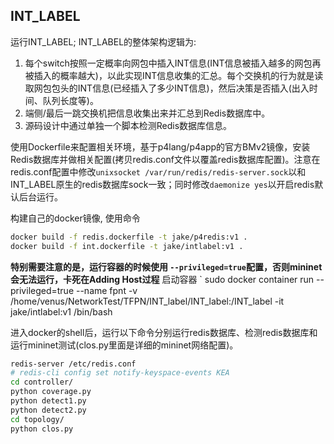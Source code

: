 ## INT_LABEL

运行INT_LABEL; INT_LABEL的整体架构逻辑为:

1. 每个switch按照一定概率向网包中插入INT信息(INT信息被插入越多的网包再被插入的概率越大)，以此实现INT信息收集的汇总。每个交换机的行为就是读取网包包头的INT信息(已经插入了多少INT信息)，然后决策是否插入(出入时间、队列长度等)。
2. 端侧/最后一跳交换机把信息收集出来并汇总到Redis数据库中。
3. 源码设计中通过单独一个脚本检测Redis数据库信息。

使用Dockerfile来配置相关环境，基于p4lang/p4app的官方BMv2镜像，安装Redis数据库并做相关配置(拷贝redis.conf文件以覆盖redis数据库配置)。注意在redis.conf配置中修改`unixsocket /var/run/redis/redis-server.sock`以和INT_LABEL原生的redis数据库sock一致；同时修改`daemonize yes`以开启redis默认后台运行。

构建自己的docker镜像, 使用命令

```sh
docker build -f redis.dockerfile -t jake/p4redis:v1 .
docker build -f int.dockerfile -t jake/intlabel:v1 .
```

**特别需要注意的是，运行容器的时候使用 `--privileged=true`配置，否则mininet会无法运行，卡死在Adding Host过程**
启动容器
` sudo docker container run --privileged=true --name fpnt -v /home/venus/NetworkTest/TFPN/INT_label/INT_label:/INT_label  -it jake/intlabel:v1 /bin/bash

进入docker的shell后，运行以下命令分别运行redis数据库、检测redis数据库和运行mininet测试(clos.py里面是详细的mininet网络配置)。

```sh
redis-server /etc/redis.conf
# redis-cli config set notify-keyspace-events KEA
cd controller/
python coverage.py
python detect1.py
python detect2.py
cd topology/
python clos.py
```
